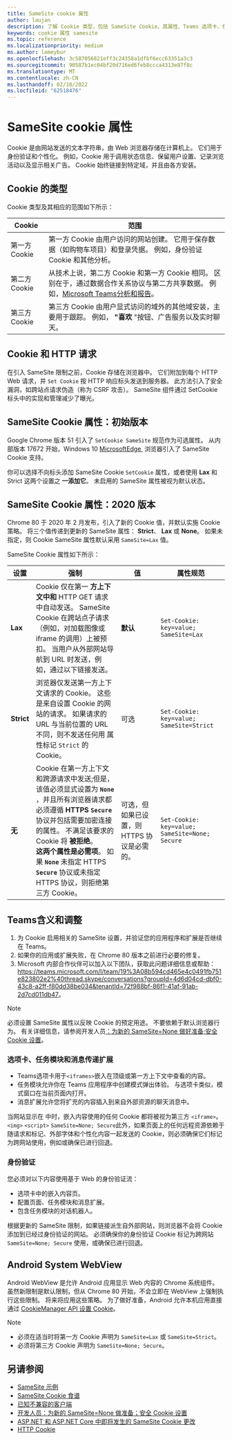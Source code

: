```yaml
---
title: SameSite cookie 属性
author: laujan
description: 了解 Cookie 类型，包括 SameSite Cookie、其属性、Teams 选项卡、任务模块和消息传递扩展中的含义，以及 cookie 在 Teams
keywords: cookie 属性 samesite
ms.topic: reference
ms.localizationpriority: medium
ms.author: lomeybur
ms.openlocfilehash: 3c587056821eff3c24358a1dfbf6ecc63351a3c3
ms.sourcegitcommit: 90587b1ec04bf20d716ed6feb8ccca4313e87f8c
ms.translationtype: MT
ms.contentlocale: zh-CN
ms.lasthandoff: 02/10/2022
ms.locfileid: "62518476"
---
```

# <a name="samesite-cookie-attribute"></a>SameSite cookie 属性

Cookie 是由网站发送的文本字符串，由 Web 浏览器存储在计算机上。 它们用于身份验证和个性化。 例如，Cookie 用于调用状态信息、保留用户设置、记录浏览活动以及显示相关广告。 Cookie 始终链接到特定域，并且由各方安装。

## <a name="types-of-cookies"></a>Cookie 的类型

Cookie 类型及其相应的范围如下所示：

|Cookie|范围|
| ------ | ------ |
|第一方 Cookie|第一方 Cookie 由用户访问的网站创建。 它用于保存数据（如购物车项目）和登录凭据。 例如，身份验证 Cookie 和其他分析。|
|第二方 Cookie|从技术上说，第二方 Cookie 和第一方 Cookie 相同。 区别在于，通过数据合作关系协议与第二方共享数据。 例如，[Microsoft Teams分析和报告](/microsoftteams/teams-analytics-and-reports/teams-reporting-reference)。 |
|第三方 Cookie|第三方 Cookie 由用户显式访问的域外的其他域安装，主要用于跟踪。 例如， **"喜欢** "按钮、广告服务以及实时聊天。|

## <a name="cookies-and-http-requests"></a>Cookie 和 HTTP 请求

在引入 SameSite 限制之前，Cookie 存储在浏览器中。 它们附加到每个 HTTP Web 请求，并 `Set Cookie` 按 HTTP 响应标头发送到服务器。 此方法引入了安全漏洞，如跨站点请求伪造（称为 CSRF 攻击）。 SameSite 组件通过 SetCookie 标头中的实现和管理减少了曝光。

## <a name="samesite-cookie-attribute-initial-release"></a>SameSite Cookie 属性：初始版本

Google Chrome 版本 51 引入了 `SetCookie SameSite` 规范作为可选属性。 从内部版本 17672 开始，Windows 10 [MicrosoftEdge&nbsp;](https://blogs.windows.com/msedgedev/2018/05/17/samesite-cookies-microsoft-edge-internet-explorer/) 浏览器引入了 SameSite Cookie 支持。

你可以选择不向标头添加 SameSite Cookie `SetCookie` 属性，或者使用 **Lax** 和 Strict 这两个设置之 **一添加它**。 未启用的 SameSite 属性被视为默认状态。

## <a name="samesite-cookie-attribute-2020-release"></a>SameSite Cookie 属性：2020 版本

Chrome 80 于 2020 年 2 月发布，引入了新的 Cookie 值，并默认实施 Cookie 策略。 将三个值传递到更新的 SameSite 属性： **Strict**、 **Lax** 或 **None**。 如果未指定，则 Cookie SameSite 属性默认采用 `SameSite=Lax` 值。
 
SameSite Cookie 属性如下所示：

|设置 | 强制 | 值 |属性规范 |
| -------- | ----------- | --------|--------|
| **Lax**  | Cookie 仅在第一 **方上下文中和** HTTP GET 请求中自动发送。 SameSite Cookie 在跨站点子请求（例如，对加载图像或 iframe 的调用）上被预扣。 当用户从外部网站导航到 URL 时发送，例如，通过以下链接发送。| **默认** |`Set-Cookie: key=value; SameSite=Lax`|
| **Strict** |浏览器仅发送第一方上下文请求的 Cookie。 这些是来自设置 Cookie 的网站的请求。 如果请求的 URL 与当前位置的 URL 不同，则不发送任何用 属性标记 `Strict` 的 Cookie。| 可选 |`Set-Cookie: key=value; SameSite=Strict`|
| **无** | Cookie 在第一方上下文和跨源请求中发送;但是，该值必须显式设置为 **`None`** ，并且所有浏览器请求都必须遵循 **HTTPS** **`Secure`** 协议并包括需要加密连接的属性。 不满足该要求的 Cookie 将 **被拒绝**。 <br/>**这两个属性是必需项**。 如果  **`None`** 未指定 HTTPS **`Secure`**  协议或未指定 HTTPS 协议，则拒绝第三方 Cookie。| 可选，但如果已设置，则 HTTPS 协议是必需的。 |`Set-Cookie: key=value; SameSite=None; Secure` |

## <a name="teams-implications-and-adjustments"></a>Teams含义和调整

1. 为 Cookie 启用相关的 SameSite 设置，并验证您的应用程序和扩展是否继续在 Teams。
1. 如果你的应用或扩展失败，在 Chrome 80 版本之前进行必要的修复。
1. Microsoft 内部合作伙伴可以加入以下团队，获取此问题详细信息或帮助： <https://teams.microsoft.com/l/team/19%3A08b594cd465e4c0491fb751e823802e2%40thread.skype/conversations?groupId=4d6d04cd-dbf0-43c8-a2ff-f80dd38be034&tenantId=72f988bf-86f1-41af-91ab-2d7cd011db47>。

> [!NOTE]
> 必须设置 SameSite 属性以反映 Cookie 的预定用途。 不要依赖于默认浏览器行为。 有关详细信息，请参阅开发人员[：为新的 SameSite=None 做好准备;安全 Cookie 设置](https://blog.chromium.org/2019/10/developers-get-ready-for-new.html)。

### <a name="tabs-task-modules-and-messaging-extensions"></a>选项卡、任务模块和消息传递扩展

* Teams选项卡用于`<iframes>`嵌入在顶级或第一方上下文中查看的内容。
* 任务模块允许你在 Teams 应用程序中创建模式弹出体验。 与选项卡类似，模式窗口在当前页面内打开。
* 消息扩展允许您将扩充的内容插入到来自外部资源的聊天消息中。

当网站显示在 中时，嵌入内容使用的任何 Cookie 都将被视为第三方 `<iframe>`。 `<img>` `<script>` `SameSite=None; Secure`此外，如果页面上的任何远程资源依赖于随请求和标记、外部字体和个性化内容一起发送的 Cookie，则必须确保它们标记为跨网站使用，例如或确保已进行回退。

### <a name="authentication"></a>身份验证

您必须对以下内容使用基于 Web 的身份验证流：

* 选项卡中的嵌入内容页。
* 配置页面、任务模块和消息扩展。
* 包含任务模块的对话机器人。

根据更新的 SameSite 限制，如果链接派生自外部网站，则浏览器不会将 Cookie 添加到已经过身份验证的网站。 必须确保你的身份验证 Cookie 标记为跨网站 `SameSite=None; Secure` 使用，或确保已进行回退。

## <a name="android-system-webview"></a>Android System WebView

Android WebView 是允许 Android 应用显示 Web 内容的 Chrome 系统组件。 虽然新限制是默认限制，但从 Chrome 80 开始，不会立即在 WebView 上强制执行这些限制。 将来将应用这些策略。 为了做好准备，Android 允许本机应用直接通过 [CookieManager API 设置 Cookie](https://developer.android.com/reference/android/webkit/CookieManager)。

> [!NOTE]
> * 必须在适当时将第一方 Cookie 声明为 `SameSite=Lax` 或 `SameSite=Strict`。
> * 必须将第三方 Cookie 声明为 `SameSite=None; Secure`。

## <a name="see-also"></a>另请参阅

* [SameSite 示例](https://github.com/GoogleChromeLabs/samesite-examples)
* [SameSite Cookie 食谱](https://web.dev/samesite-cookie-recipes/)
* [已知不兼容的客户端]( https://www.chromium.org/updates/same-site/incompatible-clients)
* [开发人员：为新的 SameSite=None 做准备；安全 Cookie 设置](https://blog.chromium.org/2019/10/developers-get-ready-for-new.html)
* [ASP.NET 和 ASP.NET Core 中即将发生的 SameSite Cookie 更改](https://devblogs.microsoft.com/aspnet/upcoming-samesite-cookie-changes-in-asp-net-and-asp-net-core/)
* [HTTP Cookie](https://developer.mozilla.org/docs/Web/HTTP/Cookies)
